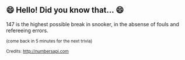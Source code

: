 ## :smile: Hello! Did you know that... :smile:
147 is the highest possible break in snooker, in the absense of fouls and refereeing errors.

<sup>(come back in 5 minutes for the next trivia)</sup>


<sup>Credits: http://numbersapi.com</sup>
